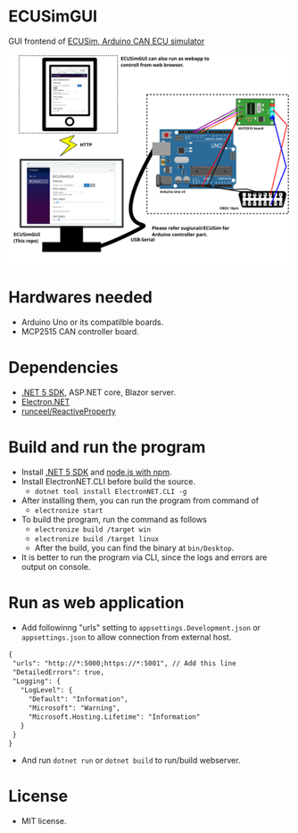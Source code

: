 # ECUSimGUI
GUI frontend of [ECUSim, Arduino CAN ECU simulator](https://github.com/sugiuraii/ECUSim)

![Diagram](ECUSimGUI_Diagram.svg)

# Hardwares needed
 - Arduino Uno or its compatilble boards.
 - MCP2515 CAN controller board.

# Dependencies
  - [.NET 5 SDK](https://dotnet.microsoft.com/download), ASP.NET core, Blazor server.
  - [Electron.NET](https://github.com/ElectronNET/Electron.NET)
  - [runceel/ReactiveProperty](https://github.com/runceel/ReactiveProperty)

# Build and run the program
 - Install [.NET 5 SDK](https://dotnet.microsoft.com/download) and [node.js with npm](https://nodejs.org/).
 - Install ElectronNET.CLI before build the source.
    - `dotnet tool install ElectronNET.CLI -g`
 - After installing them, you can run the program from command of
    - `electronize start`
 - To build the program, run the command as follows
    - `electronize build /target win`
    - `electronize build /target linux`
    - After the build, you can find the binary at `bin/Desktop`.
 - It is better to run the program via CLI, since the logs and errors are output on console.

# Run as web application
 - Add followinng "urls" setting to `appsettings.Development.json` or `appsettings.json` to allow connection from external host.
 ```
 {
  "urls": "http://*:5000;https://*:5001", // Add this line
  "DetailedErrors": true,
  "Logging": {
    "LogLevel": {
      "Default": "Information",
      "Microsoft": "Warning",
      "Microsoft.Hosting.Lifetime": "Information"
    }
  }
}
```
- And run `dotnet run` or `dotnet build` to run/build webserver.

# License
- MIT license.
